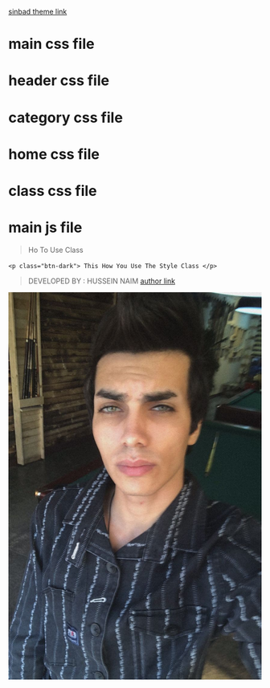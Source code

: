 [sinbad theme link](https://github.com/lighto2000/sinbad-theme)
# main css file 
# header css file
# category css file
# home css file
# class css file
# main js file
> Ho To Use Class 

`<p class="btn-dark"> This How You Use The Style Class </p>`

> DEVELOPED BY : HUSSEIN NAIM
[author link](https://instagram.com/cld.u)

![the author](./black.jpg)